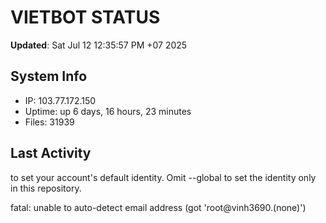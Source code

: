 # VIETBOT STATUS
**Updated**: Sat Jul 12 12:35:57 PM +07 2025

## System Info
- IP: 103.77.172.150
- Uptime: up 6 days, 16 hours, 23 minutes
- Files: 31939

## Last Activity

to set your account's default identity.
Omit --global to set the identity only in this repository.

fatal: unable to auto-detect email address (got 'root@vinh3690.(none)')
